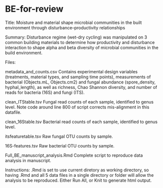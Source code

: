 # BE-for-review

Title: Moisture and material shape microbial communities in the built environment through disturbance–productivity relationships

Summary: Disturbance regime (wet-dry cycling) was manipulated on 3 common building materials to determine how productivity and disturbance interaction to shape alpha and beta diversity of microbial communities in the build environment. 

Files:

metadata_and_counts.csv
Contains experimental design variables (treatments, material types, and sampling time points), measurements of bacterial (Objects.mL, Objects.cm2) and fungal abundance (spore_density, hyphal_length), as well as richness, Chao Shannon diversity, and number of reads for bacteria (16S) and fungi (ITS). 

clean_ITStable.tsv
Fungal read counts of each sample, identified to genus level. Note code around line 800 of script corrects mis-alignment in this datafile.

clean_16Stable.tsv
Bacterial read counts of each sample, identified to genus level. 

itsfeaturetable.tsv
Raw fungal OTU counts by sample. 

16S-features.tsv
Raw bacterial OTU counts by sample. 

Full_BE_manuscript_analysis.Rmd
Complete script to reproduce data analysis in manuscript. 

Instructions: .Rmd is set to use current diretory as working directory, so having .Rmd and all 5 data files in a single directory or folder will allow the analysis to be reproduced. Either Run All, or Knit to generate html output. 

